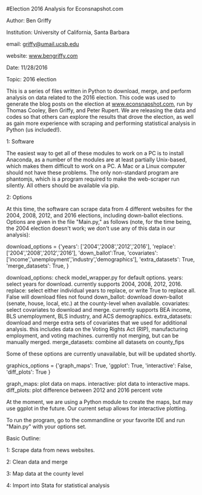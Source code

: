 #Election 2016 Analysis for Econsnapshot.com

Author: Ben Griffy

Institution: University of California, Santa Barbara

email: griffy@umail.ucsb.edu

website: www.bengriffy.com

Date: 11/28/2016

Topic: 2016 election

This is a series of files written in Python to download, merge, and perform analysis on data related to the 2016 election. This code was used to generate the blog posts on the election at www.econsnapshot.com, run by Thomas Cooley, Ben Griffy, and Peter Rupert. We are releasing the data and codes so that others can explore the results that drove the election, as well as gain more experience with scraping and performing statistical analysis in Python (us included!).

1: Software

The easiest way to get all of these modules to work on a PC is to install Anaconda, as a number of the modules are at least partially Unix-based, which makes them difficult to work on a PC. A Mac or a Linux computer should not have these problems. The only non-standard program are phantomjs, which is a program required to make the web-scraper run silently. All others should be available via pip.

2: Options

At this time, the software can scrape data from 4 different websites for the 2004, 2008, 2012, and 2016 elections, including down-ballot elections. Options are given in the file "Main.py," as follows (note, for the time being, the 2004 election doesn't work; we don't use any of this data in our analysis):

download_options = {'years': ['2004','2008','2012','2016'], 'replace': ['2004','2008','2012','2016'],
                    'down_ballot':True, 'covariates': ['income','unemployment','industry','demographics'],
                    'extra_datasets': True, 'merge_datasets': True,
}

download_options: check model_wrapper.py for default options.
years: select years for download. currently supports 2004, 2008, 2012, 2016.
replace: select either individual years to replace, or write True to replace all. False will download files not
found
down_ballot: download down-ballot (senate, house, local, etc.) at the county-level when available.
covariates: select covariates to download and merge. currently supports BEA income, BLS unemployment,
BLS industry, and ACS demographics. 
extra_datasets: download and merge extra sets of covariates that we used for additional analysis. this includes
data on the Voting Rights Act (RIP), manufacturing employment, and voting machines. currently not merging, but can be manually merged.
merge_datasets: combine all datasets on county_fips

Some of these options are currently unavailable, but will be updated shortly.

graphics_options = {'graph_maps': True, 'ggplot': True, 'interactive': False,
                    'diff_plots': True
}

graph_maps: plot data on maps.
interactive: plot data to interactive maps.
diff_plots: plot difference between 2012 and 2016 percent vote

At the moment, we are using a Python module to create the maps, but may use ggplot in the future. Our current setup allows for interactive plotting.

To run the program, go to the commandline or your favorite IDE and run "Main.py" with your options set.

Basic Outline:

1: Scrape data from news websites. 

2: Clean data and merge

3: Map data at the county level

4: Import into Stata for statistical analysis
